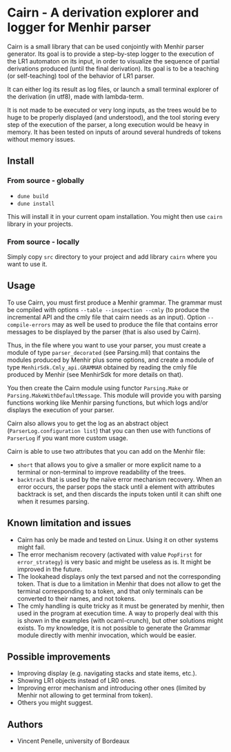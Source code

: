 # Cairn - A derivation explorer and logger for Menhir parser

Cairn is a small library that can be used conjointly with Menhir parser generator.
Its goal is to provide a step-by-step logger to the execution of the LR1 automaton on its input, in order to visualize the sequence of partial derivations produced (until the final derivation).
Its goal is to be a teaching (or self-teaching) tool of the behavior of LR1 parser.

It can either log its result as log files, or launch a small terminal explorer of the derivation (in utf8), made with lambda-term.

It is not made to be executed or very long inputs, as the trees would be to huge to be properly displayed (and understood), and the tool storing every step of the execution of the parser, a long execution would be heavy in memory. It has been tested on inputs of around several hundreds of tokens without memory issues.

## Install

### From source - globally

- `dune build`
- `dune install`

This will install it in your current opam installation. You might then use `cairn` library in your projects.

### From source - locally

Simply copy `src` directory to your project and add library `cairn` where you want to use it.

## Usage

To use Cairn, you must first produce a Menhir grammar. The grammar must be compiled with options `--table --inspection --cmly` (to produce the incremental API and the cmly file that cairn needs as an input). Option `--compile-errors` may as well be used to produce the file that contains error messages to be displayed by the parser (that is also used by Cairn).

Thus, in the file where you want to use your parser, you must create a module of type `parser_decorated` (see Parsing.mli) that contains the modules produced by Menhir plus some options, and create a module of type `MenhirSdk.Cmly_api.GRAMMAR` obtained by reading the cmly file produced by Menhir (see MenhirSdk for more details on that).

You then create the Cairn module using functor `Parsing.Make` or `Parsing.MakeWithDefaultMessage`.
This module will provide you with parsing functions working like Menhir parsing functions, but which logs and/or displays the execution of your parser.

Cairn also allows you to get the log as an abstract object (`ParserLog.configuration list`) that you can then use with functions of `ParserLog` if you want more custom usage.

Cairn is able to use two attributes that you can add on the Menhir file:

- `short` that allows you to give a smaller or more explicit name to a terminal or non-terminal to improve readability of the trees.
- `backtrack` that is used by the naïve error mechanism recovery. When an error occurs, the parser pops the stack until a element with attributes backtrack is set, and then discards the inputs token until it can shift one when it resumes parsing.

## Known limitation and issues

- Cairn has only be made and tested on Linux. Using it on other systems might fail.
- The error mechanism recovery (activated with value `PopFirst` for `error_strategy`) is very basic and might be useless as is. It might be improved in the future.
- The lookahead displays only the text parsed and not the corresponding token. That is due to a limitation in Menhir that does not allow to get the terminal corresponding to a token, and that only terminals can be converted to their names, and not tokens.
- The cmly handling is quite tricky as it must be generated by menhir, then used in the program at execution time. A way to properly deal with this is shown in the examples (with ocaml-crunch), but other solutions might exists. To my knowledge, it is not possible to generate the Grammar module directly with menhir invocation, which would be easier.

## Possible improvements

- Improving display (e.g. navigating stacks and state items, etc.).
- Showing LR1 objects instead of LR0 ones.
- Improving error mechanism and introducing other ones (limited by Menhir not allowing to get terminal from token).
- Others you might suggest.

## Authors

- Vincent Penelle, university of Bordeaux
